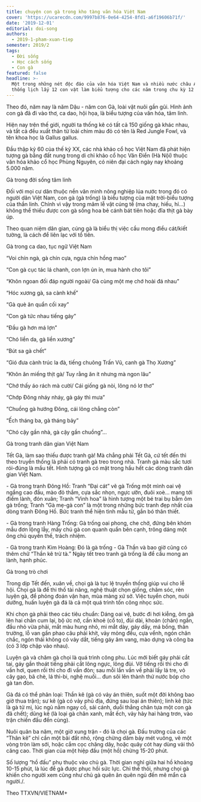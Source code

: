 ```yaml
---
title: chuyện con gà trong kho tàng văn hóa Việt Nam
cover: 'https://ucarecdn.com/9997b876-0e64-4254-8fd1-a6f19606b71f/'
date: '2019-12-01'
editorial: doi-song
authors:
  - 2019-1-pham-xuan-tiep
semester: 2019/2
tags:
  - Đời sống
  - Học cách sống
  - Con gà
featured: false
headline: >-
  Một trong những nét độc đáo của văn hóa Việt Nam và nhiều nước châu Á là hệ
  thống lịch lấy 12 con vật làm biểu tượng cho các năm trong chu kỳ 12 năm.
---
```

Theo đó, năm nay là năm Dậu - năm con Gà, loài vật nuôi gần gũi. Hình ảnh con gà đã đi vào thơ, ca dao, hội họa, là biểu tượng của văn hóa, tâm linh. 



Hiện nay trên thế giới, người ta thống kê có tất cả 150 giống gà khác nhau, và tất cả đều xuất thân từ loài chim màu đỏ có tên là Red Jungle Fowl, và tên khoa học là Gallus gallus. 



Đầu thập kỷ 60 của thế kỷ XX, các nhà khảo cổ học Việt Nam đã phát hiện tượng gà bằng đất nung trong di chỉ khảo cổ học Văn Điển (Hà Nội) thuộc văn hóa khảo cổ học Phùng Nguyên, có niên đại cách ngày nay khoảng 5.000 năm.



Gà trong đời sống tâm linh



Đối với mọi cư dân thuộc nền văn minh nông nghiệp lúa nước trong đó có người dân Việt Nam, con gà (gà trống) là biểu tượng của mặt trời-biểu tượng của thần linh. Chính vì vậy trong mâm lễ vật cúng tế (ma chay, hiếu, hỉ…) không thể thiếu được con gà sống hoa bẻ cánh bát tiên hoặc đĩa thịt gà bày úp. 



Theo quan niệm dân gian, cúng gà là biểu thị việc cầu mong điều cát/kiết tường, là cách để liên lạc với tổ tiên.



Gà trong ca dao, tục ngữ Việt Nam 



“Voi chín ngà, gà chín cựa, ngựa chín hồng mao”

“Con gà cục tác lá chanh, con lợn ủn ỉn, mua hành cho tôi”

“Khôn ngoan đối đáp người ngoài/ Gà cùng một mẹ chớ hoài đá nhau”

“Hóc xương gà, sa cành khế”

“Gà què ăn quẩn cối xay”

“Con gà tức nhau tiếng gáy”

“Đầu gà hơn má lợn”

“Chó liền da, gà liền xương”

“Bút sa gà chết”

“Gió đưa cành trúc la đà, tiếng chuông Trấn Vũ, canh gà Thọ Xương”

“Khôn ăn miếng thịt gà/ Tuy rằng ăn ít nhưng mà ngon lâu”

“Chớ thấy áo rách mà cười/ Cái giống gà nòi, lông nó lơ thơ”

“Chớp Đông nháy nháy, gà gáy thì mưa”

“Chuồng gà hướng Đông, cái lông chẳng còn”

“Ếch tháng ba, gà tháng bảy”

“Chó cậy gần nhà, gà cậy gần chuồng”…



Gà trong tranh dân gian Việt Nam



Tết Gà, làm sao thiếu được tranh gà! Mà chẳng phải Tết Gà, cứ tết đến thì theo truyền thống là phải có tranh gà treo trong nhà. Tranh gà màu sắc tươi rói-đúng là mầu tết. Hình tượng gà có mặt trong hầu hết các dòng tranh dân gian Việt Nam.



\- Gà trong tranh Đông Hồ: Tranh “Đại cát” vẽ gà Trống một mình oai vệ ngẩng cao đầu, mào đỏ thắm, cựa sắc nhọn, ngực ưỡn, đuôi xoè… mang tới điềm lành, đón xuân; Tranh “Vinh hoa” là hình tượng một bé trai bụ bẫm ôm gà trống; Tranh “Gà mẹ-gà con” là một trong những bức tranh đẹp nhất của dòng tranh Đông Hồ. Bức tranh thể hiện tình mẫu tử, gắn bó thân thiết.



\- Gà trong tranh Hàng Trống: Gà trống oai phong, che chở, đứng bên khóm mẫu đơn lộng lẫy, mấy chú gà con quanh quẩn bên cạnh, trông dáng một ông chủ quyền thế, trách nhiệm.



\- Gà trong tranh Kim Hoàng: Đó là gà trống - Gà Thần và bao giờ cũng có thêm chữ “Thần kê trừ tà.” Ngày tết treo tranh gà trống là để cầu mong an lành, hạnh phúc.



Gà trong trò chơi



Trong dịp Tết đến, xuân về, chọi gà là tục lệ truyền thống giúp vui cho lễ hội. Chọi gà là để thi thố tài năng, nghệ thuật chọn giống, chăm sóc, rèn luyện gà, để phỏng đoán vận hạn, mùa màng xứ sở. Việc tuyển chọn, nuôi dưỡng, huấn luyện gà đá là cả một quá trình tốn công nhọc sức. 



Khi chọn gà phải theo các tiêu chuẩn: Dáng oai vệ, bước đi hơi kiễng, ôm gà lên hai chân cum lại, bộ ức nở, cần khoẻ (cổ to), đùi dài, khoản (chân) ngắn, đầu nhỏ vừa phải, mắt màu hung nhỏ, mi mắt dày, gáy dầy, má bống, thân trường, lỗ van gần phao câu phải khít, vảy mỏng đều, cựa vểnh, ngón chân chắc, ngón thái không có vảy dắt, tiếng gáy âm vang, mào dựng và công ba (có 3 lớp chập vào nhau).



Luyện gà và chăm gà chọi là quá trình công phu. Lúc mới biết gáy phải cắt tai, gáy gần thoát tiếng phải cắt lông ngực, lông đùi. Vỡ tiếng rồi thì cho đi vần hơi, quen rồi thì cho đi vần đòn; sau mỗi lần vần về phải lấy lá tre, vỏ cây gạo, bã chè, lá thì-bi, nghệ muối… đun sôi lên thành thứ nước bóp cho gà tan đòn.



Gà đá có thể phân loại: Thần kê (gà có vảy án thiên, suốt một đời không bao giờ thua trận); sư kê (gà có vảy phủ địa, đứng sau loại án thiên); linh kê (tức là gà tử mị, lúc ngủ nằm ngay cổ, sải cánh, duỗi thẳng chân tựa một con gà đã chết); dũng kê (là loại gà chân xanh, mắt ếch, vảy hảy hai hàng trơn, vào trận chiến đấu đến cùng).



Nuôi quân ba năm, một giờ xung trận - đó là chọi gà. Đấu trường của các “Thân kê” chỉ cần một bãi đất nhỏ, rộng chừng dăm bảy mét vuông, vẽ một vòng tròn làm sới, hoặc cắm cọc chăng dây, hoặc quây cót hay dùng vải thô căng cao. Thời gian của một hiệp đấu (một hồ) chừng 15-20 phút. 



Số lượng “hồ đấu” phụ thuộc vào chủ gà. Thời gian nghỉ giữa hai hồ khoảng 10-15 phút, là lúc để gà được phục hồi sức lực. Chỉ thế thôi, nhưng chọi gà khiến cho người xem cũng như chủ gà quên ăn quên ngủ đến mê mẩn cả người./.



Theo TTXVN/VIETNAM+
